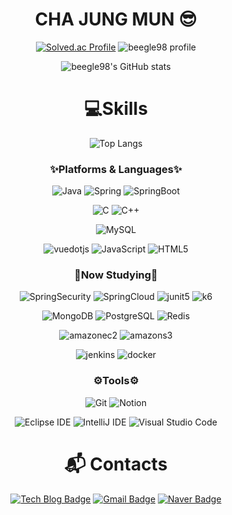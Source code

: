 <div align="center">

 # CHA JUNG MUN 😎

[![Solved.ac Profile](http://mazassumnida.wtf/api/v2/generate_badge?boj=ckwjdans)](https://solved.ac/ckwjdans/)
![beegle98 profile](http://mazandi.herokuapp.com/api?handle=ckwjdans&theme=warm)

![beegle98's GitHub stats](https://github-readme-stats.vercel.app/api?username=beegle98&show_icons=true&theme=radical)
# 💻Skills
![Top Langs](https://github-readme-stats.vercel.app/api/top-langs/?username=beegle98&layout=compact&theme=dark)

### ✨Platforms & Languages✨

![Java](https://img.shields.io/badge/Java-007396.svg?&style=flat-square&logo=Java&logoColor=white)
![Spring](https://img.shields.io/badge/Spring-6DB33F.svg?&style=flat-square&logo=Spring&logoColor=white)
![SpringBoot](https://img.shields.io/badge/SpringBoot-6DB33F.svg?&style=flat-square&logo=springboot&logoColor=white)

![C](https://img.shields.io/badge/C-A8B9CC.svg?&style=flat-square&logo=c&logoColor=white)
![C++](https://img.shields.io/badge/C++-00599C.svg?&style=flat-square&logo=cplusplus&logoColor=white)

![MySQL](https://img.shields.io/badge/MySQL-4479A1.svg?&style=flat-square&logo=MySQL&logoColor=white)

![vuedotjs](https://img.shields.io/badge/Vue.js-4FC08D.svg?&style=flat-square&logo=vuedotjs&logoColor=white)
![JavaScript](https://img.shields.io/badge/JavaScript-F7DF1E.svg?&style=flat-square&logo=JavaScript&logoColor=white)
![HTML5](https://img.shields.io/badge/HTML5-E34F26.svg?&style=flat-square&logo=HTML5&logoColor=white)

### 📖Now Studying📖

![SpringSecurity](https://img.shields.io/badge/SpringSecurity-6DB33F.svg?&style=flat-square&logo=springsecurity&logoColor=white)
![SpringCloud](https://img.shields.io/badge/SpringCloud-6DB33F.svg?&style=flat-square&logo=spring&logoColor=white)
![junit5](https://img.shields.io/badge/JUnit5-25A162.svg?&style=flat-square&logo=junit5&logoColor=white)
![k6](https://img.shields.io/badge/K6-7D64FF.svg?&style=flat-square&logo=k6&logoColor=white)

![MongoDB](https://img.shields.io/badge/MongoDB-47A248.svg?&style=flat-square&logo=mongodb&logoColor=white)
![PostgreSQL](https://img.shields.io/badge/PostgreSQL-4169E1.svg?&style=flat-square&logo=postgresql&logoColor=white)
![Redis](https://img.shields.io/badge/Redis-FF4438.svg?&style=flat-square&logo=redis&logoColor=white)

![amazonec2](https://img.shields.io/badge/Amazon%20EC2-FF9900.svg?&style=flat-square&logo=amazonec2&logoColor=white)
![amazons3](https://img.shields.io/badge/Amazon%20S3-569A31.svg?&style=flat-square&logo=amazons3&logoColor=white)

![jenkins](https://img.shields.io/badge/Jenkins-D24939.svg?&style=flat-square&logo=jenkins&logoColor=white)
![docker](https://img.shields.io/badge/Docker-2496ED.svg?&style=flat-square&logo=docker&logoColor=white)

### ⚙Tools⚙
![Git](https://img.shields.io/badge/Git-F05032.svg?&style=flat-square&logo=Git&logoColor=white)
![Notion](https://img.shields.io/badge/Notion-000000.svg?&style=flat-square&logo=notion&logoColor=white)

![Eclipse IDE](https://img.shields.io/badge/Eclipse%20IDE-2C2255.svg?&style=flat-square&logo=Eclipse%20IDE&logoColor=white)
![IntelliJ IDE](https://img.shields.io/badge/IntelliJ%20IDE-000000.svg?&style=flat-square&logo=intellijidea&logoColor=white)
![Visual Studio Code](https://img.shields.io/badge/Visual%20Studio%20Code-007ACC.svg?&style=flat-square&logo=Visual%20Studio%20Code&logoColor=white)

<!--
배울 예정
![amazonrds](https://img.shields.io/badge/Amazon%20RDS-527FFF.svg?&style=flat-square&logo=amazonrds&logoColor=white)
![amazonroute53](https://img.shields.io/badge/Amazon%20Route%2053-8C4FFF.svg?&style=flat-square&logo=amazonroute53&logoColor=white)

![kubernetes](https://img.shields.io/badge/Kubernetes-2496ED.svg?&style=flat-square&logo=kubernetes&logoColor=white)
![grafana](https://img.shields.io/badge/Grafana-326CE5.svg?&style=flat-square&logo=grafana&logoColor=white)
![prometheus](https://img.shields.io/badge/prometheus-E6522C.svg?&style=flat-square&logo=prometheus&logoColor=white)
-->
 
# :mailbox_with_mail: Contacts
[![Tech Blog Badge](http://img.shields.io/badge/-Tech%20blog-black?style=flat-square&logo=github&link=https://velog.io/@beegle/posts/)](https://velog.io/@beegle/posts/)
[![Gmail Badge](https://img.shields.io/badge/Gmail-d14836?style=flat-square&logo=Gmail&logoColor=white&link=mailto:ckwjdans4182@gmail.com)](mailto:ckwjdans4182@gmail.com)
[![Naver Badge](https://img.shields.io/badge/Naver-03C75A?style=flat-square&logo=Naver&logoColor=white&link=mailto:ckwjdans6431@naver.com)](mailto:ckwjdans6431@naver.com)



</div>
